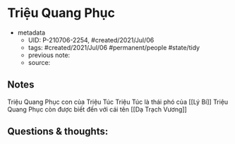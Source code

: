 # Triệu Quang Phục

- metadata
	- UID: P-210706-2254, #created/2021/Jul/06
	- tags: #created/2021/Jul/06 #permanent/people #state/tidy  
	- previous note: 
	- source: 

## Notes
Triệu Quang Phục con của Triệu Túc
Triệu Túc là thái phó của [[Lý Bí]]
Triệu Quang Phục còn được biết đến với cái tên [[Dạ Trạch Vương]]

## Questions & thoughts:

